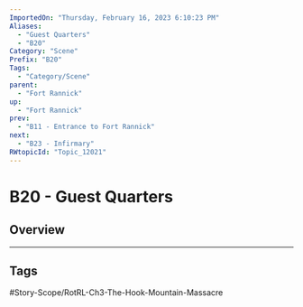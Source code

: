 ```yaml
---
ImportedOn: "Thursday, February 16, 2023 6:10:23 PM"
Aliases:
  - "Guest Quarters"
  - "B20"
Category: "Scene"
Prefix: "B20"
Tags:
  - "Category/Scene"
parent:
  - "Fort Rannick"
up:
  - "Fort Rannick"
prev:
  - "B11 - Entrance to Fort Rannick"
next:
  - "B23 - Infirmary"
RWtopicId: "Topic_12021"
---
```

# B20 - Guest Quarters
## Overview

---
## Tags
#Story-Scope/RotRL-Ch3-The-Hook-Mountain-Massacre


